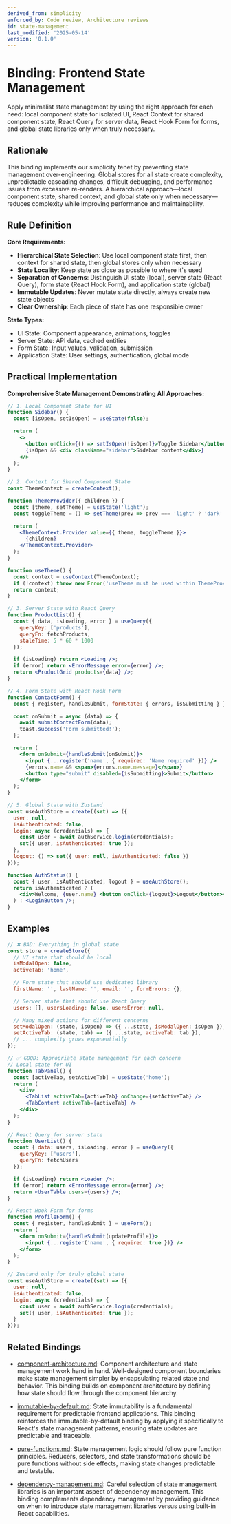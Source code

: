 ```yaml
---
derived_from: simplicity
enforced_by: Code review, Architecture reviews
id: state-management
last_modified: '2025-05-14'
version: '0.1.0'
---
```

# Binding: Frontend State Management

Apply minimalist state management by using the right approach for each need: local
component state for isolated UI, React Context for shared component state, React Query
for server data, React Hook Form for forms, and global state libraries only when truly
necessary.

## Rationale

This binding implements our simplicity tenet by preventing state management over-engineering. Global stores for all state create complexity, unpredictable cascading changes, difficult debugging, and performance issues from excessive re-renders. A hierarchical approach—local component state, shared context, and global state only when necessary—reduces complexity while improving performance and maintainability.

## Rule Definition

**Core Requirements:**

- **Hierarchical State Selection**: Use local component state first, then context for shared state, then global stores only when necessary
- **State Locality**: Keep state as close as possible to where it's used
- **Separation of Concerns**: Distinguish UI state (local), server state (React Query), form state (React Hook Form), and application state (global)
- **Immutable Updates**: Never mutate state directly, always create new state objects
- **Clear Ownership**: Each piece of state has one responsible owner

**State Types:**
- UI State: Component appearance, animations, toggles
- Server State: API data, cached entities
- Form State: Input values, validation, submission
- Application State: User settings, authentication, global mode

## Practical Implementation

**Comprehensive State Management Demonstrating All Approaches:**

```jsx
// 1. Local Component State for UI
function Sidebar() {
  const [isOpen, setIsOpen] = useState(false);

  return (
    <>
      <button onClick={() => setIsOpen(!isOpen)}>Toggle Sidebar</button>
      {isOpen && <div className="sidebar">Sidebar content</div>}
    </>
  );
}

// 2. Context for Shared Component State
const ThemeContext = createContext();

function ThemeProvider({ children }) {
  const [theme, setTheme] = useState('light');
  const toggleTheme = () => setTheme(prev => prev === 'light' ? 'dark' : 'light');

  return (
    <ThemeContext.Provider value={{ theme, toggleTheme }}>
      {children}
    </ThemeContext.Provider>
  );
}

function useTheme() {
  const context = useContext(ThemeContext);
  if (!context) throw new Error('useTheme must be used within ThemeProvider');
  return context;
}

// 3. Server State with React Query
function ProductList() {
  const { data, isLoading, error } = useQuery({
    queryKey: ['products'],
    queryFn: fetchProducts,
    staleTime: 5 * 60 * 1000
  });

  if (isLoading) return <Loading />;
  if (error) return <ErrorMessage error={error} />;
  return <ProductGrid products={data} />;
}

// 4. Form State with React Hook Form
function ContactForm() {
  const { register, handleSubmit, formState: { errors, isSubmitting } } = useForm();

  const onSubmit = async (data) => {
    await submitContactForm(data);
    toast.success('Form submitted!');
  };

  return (
    <form onSubmit={handleSubmit(onSubmit)}>
      <input {...register('name', { required: 'Name required' })} />
      {errors.name && <span>{errors.name.message}</span>}
      <button type="submit" disabled={isSubmitting}>Submit</button>
    </form>
  );
}

// 5. Global State with Zustand
const useAuthStore = create((set) => ({
  user: null,
  isAuthenticated: false,
  login: async (credentials) => {
    const user = await authService.login(credentials);
    set({ user, isAuthenticated: true });
  },
  logout: () => set({ user: null, isAuthenticated: false })
}));

function AuthStatus() {
  const { user, isAuthenticated, logout } = useAuthStore();
  return isAuthenticated ? (
    <div>Welcome, {user.name} <button onClick={logout}>Logout</button></div>
  ) : <LoginButton />;
}
```

## Examples

```jsx
// ❌ BAD: Everything in global state
const store = createStore({
  // UI state that should be local
  isModalOpen: false,
  activeTab: 'home',

  // Form state that should use dedicated library
  firstName: '', lastName: '', email: '', formErrors: {},

  // Server state that should use React Query
  users: [], usersLoading: false, usersError: null,

  // Many mixed actions for different concerns
  setModalOpen: (state, isOpen) => ({ ...state, isModalOpen: isOpen }),
  setActiveTab: (state, tab) => ({ ...state, activeTab: tab }),
  // ... complexity grows exponentially
});

// ✅ GOOD: Appropriate state management for each concern
// Local state for UI
function TabPanel() {
  const [activeTab, setActiveTab] = useState('home');
  return (
    <div>
      <TabList activeTab={activeTab} onChange={setActiveTab} />
      <TabContent activeTab={activeTab} />
    </div>
  );
}

// React Query for server state
function UserList() {
  const { data: users, isLoading, error } = useQuery({
    queryKey: ['users'],
    queryFn: fetchUsers
  });

  if (isLoading) return <Loader />;
  if (error) return <ErrorMessage error={error} />;
  return <UserTable users={users} />;
}

// React Hook Form for forms
function ProfileForm() {
  const { register, handleSubmit } = useForm();
  return (
    <form onSubmit={handleSubmit(updateProfile)}>
      <input {...register('name', { required: true })} />
    </form>
  );
}

// Zustand only for truly global state
const useAuthStore = create((set) => ({
  user: null,
  isAuthenticated: false,
  login: async (credentials) => {
    const user = await authService.login(credentials);
    set({ user, isAuthenticated: true });
  }
}));
```

## Related Bindings

- [component-architecture.md](../../docs/bindings/core/component-architecture.md): Component architecture and
  state management work hand in hand. Well-designed component boundaries make state
  management simpler by encapsulating related state and behavior. This binding builds on
  component architecture by defining how state should flow through the component
  hierarchy.

- [immutable-by-default.md](../../docs/bindings/core/immutable-by-default.md): State immutability is a
  fundamental requirement for predictable frontend applications. This binding reinforces
  the immutable-by-default binding by applying it specifically to React's state
  management patterns, ensuring state updates are predictable and traceable.

- [pure-functions.md](../../docs/bindings/core/pure-functions.md): State management logic should follow pure
  function principles. Reducers, selectors, and state transformations should be pure
  functions without side effects, making state changes predictable and testable.

- [dependency-management.md](../../docs/bindings/core/dependency-management.md): Careful selection of state
  management libraries is an important aspect of dependency management. This binding
  complements dependency management by providing guidance on when to introduce state
  management libraries versus using built-in React capabilities.
